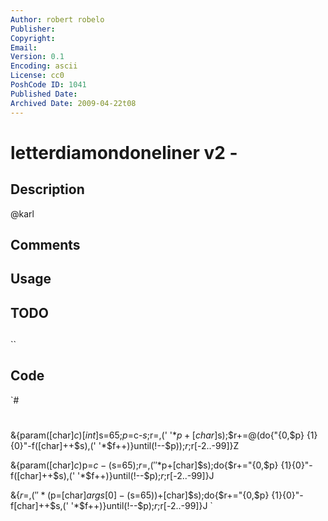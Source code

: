 ```yaml
---
Author: robert robelo
Publisher: 
Copyright: 
Email: 
Version: 0.1
Encoding: ascii
License: cc0
PoshCode ID: 1041
Published Date: 
Archived Date: 2009-04-22t08
---
```


# letterdiamondoneliner v2 - 

## Description

@karl

## Comments



## Usage



## TODO



## 

``

## Code

`#
 #
 &{param([char]$c)[int]$s=65;$p=$c-$s;$r=,(' '*$p+[char]$s);$r+=@(do{"{0,$p} {1}{0}"-f([char]++$s),('  '*$f++)}until(!--$p));$r;$r[-2..-99]}Z
 
 &{param([char]$c)$p=$c-($s=65);$r=,(' '*$p+[char]$s);do{$r+="{0,$p} {1}{0}"-f([char]++$s),('  '*$f++)}until(!--$p);$r;$r[-2..-99]}J
 
 &{$r=,(' '*($p=[char]$args[0]-($s=65))+[char]$s);do{$r+="{0,$p} {1}{0}"-f[char]++$s,('  '*$f++)}until(!--$p);$r;$r[-2..-99]}J
`

